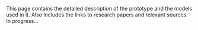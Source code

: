 This page contains the detailed description of the prototype and the models used in it. 
Also includes the links to research papers and relevant sources.
In progress...
